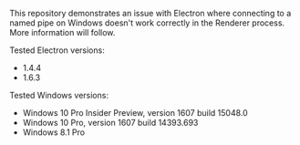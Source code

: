 This repository demonstrates an issue with Electron where connecting to a named pipe on Windows doesn't work correctly in the Renderer process.
More information will follow.

Tested Electron versions:
* 1.4.4
* 1.6.3

Tested Windows versions:
* Windows 10 Pro Insider Preview, version 1607 build 15048.0
* Windows 10 Pro, version 1607 build 14393.693
* Windows 8.1 Pro